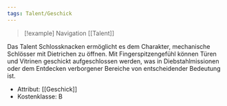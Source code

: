 ```yaml
---
tags: Talent/Geschick
---
```

> [!example] Navigation 
>  [[Talent]]

Das Talent Schlossknacken ermöglicht es dem Charakter, mechanische Schlösser mit Dietrichen zu öffnen. Mit Fingerspitzengefühl können Türen und Vitrinen geschickt aufgeschlossen werden, was in Diebstahlmissionen oder dem Entdecken verborgener Bereiche von entscheidender Bedeutung ist.

- Attribut: [[Geschick]]
- Kostenklasse: B